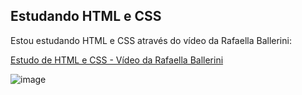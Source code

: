 ## Estudando HTML e CSS

Estou estudando HTML e CSS através do vídeo da Rafaella Ballerini:

[Estudo de HTML e CSS - Vídeo da Rafaella Ballerini](https://www.youtube.com/watch?v=AB35iSr1YyA&t=3723s)

![image](https://github.com/user-attachments/assets/7027527a-15b4-4279-b897-5cf5f7d7c258)
